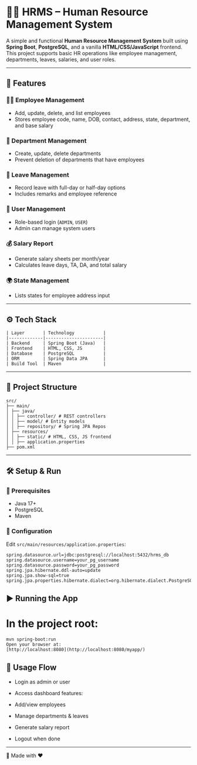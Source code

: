# 🧑‍💼 HRMS – Human Resource Management System

A simple and functional **Human Resource Management System** built using **Spring Boot**, **PostgreSQL**, and a vanilla **HTML/CSS/JavaScript** frontend. This project supports basic HR operations like employee management, departments, leaves, salaries, and user roles.

---

## 🚀 Features

### 👨‍💼 Employee Management
- Add, update, delete, and list employees
- Stores employee code, name, DOB, contact, address, state, department, and base salary

### 🏢 Department Management
- Create, update, delete departments
- Prevent deletion of departments that have employees

### 📆 Leave Management
- Record leave with full-day or half-day options
- Includes remarks and employee reference

### 🔐 User Management
- Role-based login (`ADMIN`, `USER`)
- Admin can manage system users

### 💰 Salary Report
- Generate salary sheets per month/year
- Calculates leave days, TA, DA, and total salary

### 🌍 State Management
- Lists states for employee address input

---

## ⚙️ Tech Stack
```
| Layer       | Technology           |
|-------------|----------------------|
| Backend     | Spring Boot (Java)   |
| Frontend    | HTML, CSS, JS        |
| Database    | PostgreSQL           |
| ORM         | Spring Data JPA      |
| Build Tool  | Maven                |
```
---

## 📁 Project Structure
```
src/
├── main/
│ ├── java/
│ │ ├── controller/ # REST controllers
│ │ ├── model/ # Entity models
│ │ ├── repository/ # Spring JPA Repos
│ ├── resources/
│ │ ├── static/ # HTML, CSS, JS frontend
│ │ ├── application.properties
├── pom.xml
```
---

## 🛠️ Setup & Run

### 🧩 Prerequisites
- Java 17+
- PostgreSQL
- Maven

### 🔧 Configuration

Edit `src/main/resources/application.properties`:

```properties
spring.datasource.url=jdbc:postgresql://localhost:5432/hrms_db
spring.datasource.username=your_pg_username
spring.datasource.password=your_pg_password
spring.jpa.hibernate.ddl-auto=update
spring.jpa.show-sql=true
spring.jpa.properties.hibernate.dialect=org.hibernate.dialect.PostgreSQLDialect
```

## ▶️ Running the App
# In the project root:
```
mvn spring-boot:run
Open your browser at:
[http://localhost:8080](http://localhost:8080/myapp/)
```

## 🧪 Usage Flow
- Login as admin or user

- Access dashboard features:

- Add/view employees

- Manage departments & leaves

- Generate salary report

- Logout when done

---

🔗 Made with ❤️
